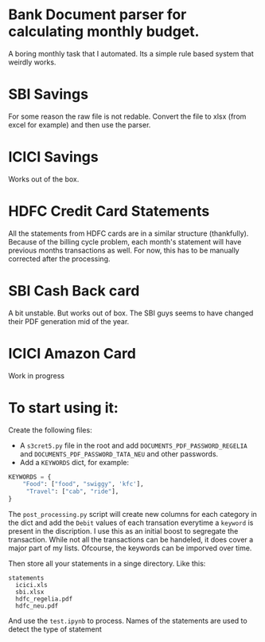 # Bank Document parser for calculating monthly budget.

A boring monthly task that I automated. Its a simple rule based system that weirdly works. 

# SBI Savings
For some reason the raw file is not redable. Convert the file to xlsx (from excel for example) and then use the parser.

# ICICI Savings
Works out of the box.

# HDFC Credit Card Statements
All the statements from HDFC cards are in a similar structure (thankfully). Because of the billing cycle problem, each month's statement will have previous months transactions as well. For now, this has to be manually corrected after the processing. 

# SBI Cash Back card
A bit unstable. But works out of box. The SBI guys seems to have changed their PDF generation mid of the year.

# ICICI Amazon Card
Work in progress

# To start using it:
Create the following files:
 - A `s3cret5.py` file in the root and add `DOCUMENTS_PDF_PASSWORD_REGELIA` and `DOCUMENTS_PDF_PASSWORD_TATA_NEU` and other passwords. 
 - Add a `KEYWORDS` dict, for example:
```py
KEYWORDS = {
    "Food": ["food", "swiggy", 'kfc'],
     "Travel": ["cab", "ride"],
}
```
The `post_processing.py` script will create new columns for each category in the dict and add the `Debit` values of each transation everytime a `keyword` is present in the discription. I use this as an initial boost to segregate the transaction. While not all the transactions can be handeled, it does cover a major part of my lists. Ofcourse, the keywords can be imporved over time. 

Then store all your statements in a singe directory. Like this:
```
statements
  icici.xls
  sbi.xlsx
  hdfc_regelia.pdf
  hdfc_neu.pdf
```

And use the `test.ipynb` to process. Names of the statements are used to detect the type of statement